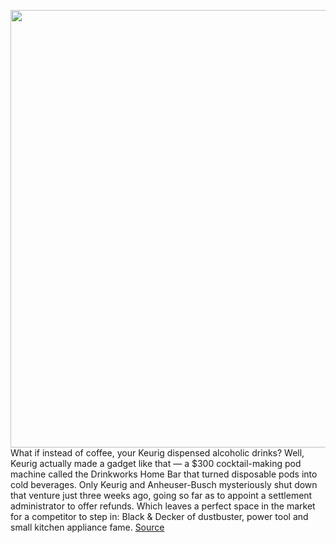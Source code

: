 <img src='https://cdn.vox-cdn.com/thumbor/b8DA-loW0TSXW9Xc1Jt4b8aW9Ug=/0x0:4600x3064/1200x800/filters:focal(1932x1164:2668x1900)/cdn.vox-cdn.com/uploads/chorus_image/image/70353257/bev_rendering_2.0.jpg' width='700px' /><br/>
What if instead of coffee, your Keurig dispensed alcoholic drinks? Well, Keurig actually made a gadget like that — a $300 cocktail-making pod machine called the Drinkworks Home Bar that turned disposable pods into cold beverages. Only Keurig and Anheuser-Busch mysteriously shut down that venture just three weeks ago, going so far as to appoint a settlement administrator to offer refunds. Which leaves a perfect space in the market for a competitor to step in: Black & Decker of dustbuster, power tool and small kitchen appliance fame.
<a href='https://www.theverge.com/2022/1/5/22869668/black-decker-bev-keurig-cocktails-alcohol-robot-bartender'> Source <a/>